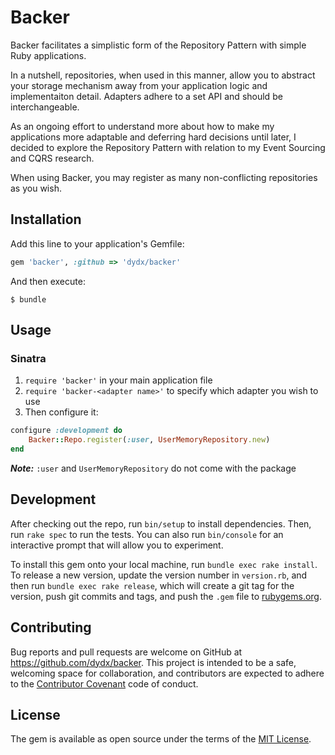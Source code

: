 # Backer

Backer facilitates a simplistic form of the Repository Pattern with simple Ruby
applications.

In a nutshell, repositories, when used in this manner, allow you to abstract
your storage mechanism away from your application logic and implementaiton
detail. Adapters adhere to a set API and should be interchangeable.

As an ongoing effort to understand more about how to make my applications more
adaptable and deferring hard decisions until later, I decided to explore the
Repository Pattern with relation to my Event Sourcing and CQRS research.

When using Backer, you may register as many non-conflicting repositories as you
wish.


## Installation

Add this line to your application's Gemfile:

```ruby
gem 'backer', :github => 'dydx/backer'
```

And then execute:

    $ bundle

## Usage

### Sinatra
1. `require 'backer'` in your main application file
2. `require 'backer-<adapter name>'` to specify which adapter you wish to use
3. Then configure it:
```ruby
configure :development do
	Backer::Repo.register(:user, UserMemoryRepository.new)
end
```
 ***Note:*** `:user` and `UserMemoryRepository` do not come with the package

## Development

After checking out the repo, run `bin/setup` to install dependencies. Then, run `rake spec` to run the tests. You can also run `bin/console` for an interactive prompt that will allow you to experiment.

To install this gem onto your local machine, run `bundle exec rake install`. To release a new version, update the version number in `version.rb`, and then run `bundle exec rake release`, which will create a git tag for the version, push git commits and tags, and push the `.gem` file to [rubygems.org](https://rubygems.org).

## Contributing

Bug reports and pull requests are welcome on GitHub at https://github.com/dydx/backer. This project is intended to be a safe, welcoming space for collaboration, and contributors are expected to adhere to the [Contributor Covenant](http://contributor-covenant.org) code of conduct.


## License

The gem is available as open source under the terms of the [MIT License](http://opensource.org/licenses/MIT).

